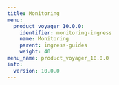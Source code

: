 ```yaml
---
title: Monitoring
menu:
  product_voyager_10.0.0:
    identifier: monitoring-ingress
    name: Monitoring
    parent: ingress-guides
    weight: 40
menu_name: product_voyager_10.0.0
info:
  version: 10.0.0
---
```



